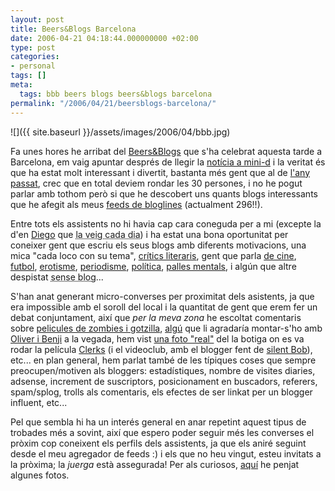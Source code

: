 ```yaml
---
layout: post
title: Beers&Blogs Barcelona
date: 2006-04-21 04:18:44.000000000 +02:00
type: post
categories:
- personal
tags: []
meta:
  tags: bbb beers blogs beers&blogs barcelona
permalink: "/2006/04/21/beersblogs-barcelona/"
---
```

![]({{ site.baseurl }}/assets/images/2006/04/bbb.jpg)

Fa unes hores he arribat del [Beers&Blogs](http://www.bbbarcelona.com/blog/) que s'ha celebrat aquesta tarde a Barcelona, em vaig apuntar després de llegir la [notícia a mini-d](http://www.minid.net/2006/04/19/20-de-abril-beers-and-blogs-en-barcelona/) i la veritat és que ha estat molt interessant i divertit, bastanta més gent que al de [l'any passat](/blog/2005/01/31/blogs-beer-podcast-colectiu/), crec que en total deviem rondar les 30 persones, i no he pogut parlar amb tothom però si que he descobert uns quants blogs interessants que he afegit als meus [feeds de bloglines](/blogroll.php) (actualment 296!!).

Entre tots els assistents no hi havia cap cara coneguda per a mi (excepte la d'en [Diego](http://www.minid.net) que <acronym title="és el meu company de pis">la veig cada dia</acronym>) i ha estat una bona oportunitat per coneixer gent que escriu els seus blogs amb diferents motivacions, una mica "cada loco con su tema", [crítics literaris](http://lepisma.liblit.com/), gent que parla [de cine](http://chasingearth.blogspot.com/), [futbol](http://www.recablog.com/), [erotisme](http://dadanoias.blogspot.com/), [periodisme](http://estalella.wordpress.com/), [política](http://k-government.blogspot.com/), [palles mentals](http://uncnoun.blogspot.com/), i algún que altre despistat <acronym title="si, encara queda gent sense blog al món!!">sense blog</acronym>...

S'han anat generant micro-converses per proximitat dels asistents, ja que era impossible amb el soroll del local i la quantitat de gent que erem fer un debat conjuntament, així que _per la meva zona_ he escoltat comentaris sobre [pelicules de zombies i gotzilla](http://absencito.blogspot.com/), [algú](http://unavidarosa.blogspot.com/) que li agradaría montar-s'ho amb [Oliver i Benji](http://en.wikipedia.org/wiki/Captain_Tsubasa) a la vegada, hem vist [una foto "real"](http://uncnoun.blogspot.com/2006/04/remember79-dia-15-thru-jersey.html) del la botiga on es va rodar la película [Clerks](http://en.wikipedia.org/wiki/Clerks_(movie)) (i el videoclub, amb el blogger fent de [silent Bob](http://en.wikipedia.org/wiki/Jay_and_Silent_Bob)), etc... en plan general, hem parlat també de les típiques coses que sempre preocupen/motiven als bloggers: estadístiques, nombre de visites diaries, adsense, increment de suscriptors, posicionament en buscadors, referers, spam/splog, trolls als comentaris, els efectes de ser linkat per un blogger influent, etc...

Pel que sembla hi ha un interés general en anar repetint aquest tipus de trobades més a sovint, així que espero poder seguir més les converses el pròxim cop coneixent els perfils dels assistents, ja que els aniré seguint desde el meu agregador de feeds :) i els que no heu vingut, esteu invitats a la pròxima; la _juerga_ està assegurada! Per als curiosos, [aquí](/photos/folder/albums/20060420-beers_blogs_barcelona) he penjat algunes fotos.

